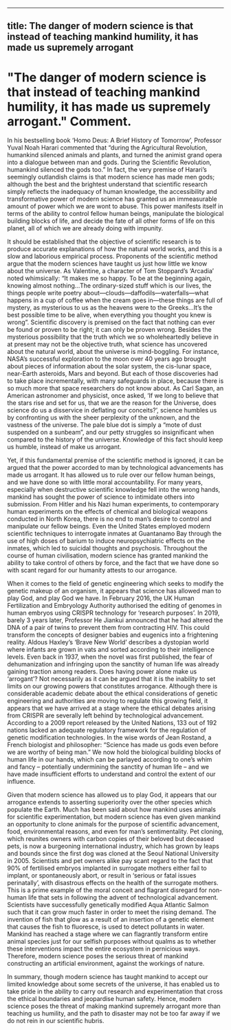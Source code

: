 
---
title: The danger of modern science is that instead of teaching mankind humility, it has made us supremely arrogant
---
# "The danger of modern science is that instead of teaching mankind humility, it has made us supremely arrogant." Comment.

In his bestselling book ‘Homo Deus: A Brief History of Tomorrow’, Professor Yuval Noah Harari commented that “during the Agricultural Revolution, humankind silenced animals and plants, and turned the animist grand opera into a dialogue between man and gods. During the Scientific Revolution, humankind silenced the gods too.” In fact, the very premise of Harari’s seemingly outlandish claims is that modern science has made men gods; although the best and the brightest understand that scientific research simply reflects the inadequacy of human knowledge, the accessibility and transformative power of modern science has granted us an immeasurable amount of power which we are wont to abuse. This power manifests itself in terms of the ability to control fellow human beings, manipulate the biological building blocks of life, and decide the fate of all other forms of life on this planet, all of which we are already doing with impunity.

It should be established that the objective of scientific research is to produce accurate explanations of how the natural world works, and this is a slow and laborious empirical process. Proponents of the scientific method argue that the modern sciences have taught us just how little we know about the universe. As Valentine, a character of Tom Stoppard’s ‘Arcadia’ noted whimsically: “It makes me so happy. To be at the beginning again, knowing almost nothing…The ordinary-sized stuff which is our lives, the things people write poetry about—clouds—daffodils—waterfalls—what happens in a cup of coffee when the cream goes in—these things are full of mystery, as mysterious to us as the heavens were to the Greeks…It’s the best possible time to be alive, when everything you thought you knew is wrong”. Scientific discovery is premised on the fact that nothing can ever be found or proven to be right; it can only be proven wrong. Besides the mysterious possibility that the truth which we so wholeheartedly believe in at present may not be the objective truth, what science has uncovered about the natural world, about the universe is mind-boggling. For instance, NASA’s successful exploration to the moon over 40 years ago brought about pieces of information about the solar system, the cis-lunar space, near-Earth asteroids, Mars and beyond. But each of those discoveries had to take place incrementally, with many safeguards in place, because there is so much more that space researchers do not know about. As Carl Sagan, an American astronomer and physicist, once asked, ‘If we long to believe that the stars rise and set for us, that we are the reason for the Universe, does science do us a disservice in deflating our conceits?’, science humbles us by confronting us with the sheer perplexity of the unknown, and the vastness of the universe. The pale blue dot is simply a “mote of dust suspended on a sunbeam”, and our petty struggles so insignificant when compared to the history of the universe. Knowledge of this fact should keep us humble, instead of make us arrogant. 

Yet, if this fundamental premise of the scientific method is ignored, it can be argued that the power accorded to man by technological advancements has made us arrogant. It has allowed us to rule over our fellow human beings, and we have done so with little moral accountability. For many years, especially when destructive scientific knowledge fell into the wrong hands, mankind has sought the power of science to intimidate others into submission. From Hitler and his Nazi human experiments, to contemporary human experiments on the effects of chemical and biological weapons conducted in North Korea, there is no end to man’s desire to control and manipulate our fellow beings. Even the United States employed modern scientific techniques to interrogate inmates at Guantanamo Bay through the use of high doses of barium to induce neuropsychiatric effects on the inmates, which led to suicidal thoughts and psychosis. Throughout the course of human civilisation, modern science has granted mankind the ability to take control of others by force, and the fact that we have done so with scant regard for our humanity attests to our arrogance. 

When it comes to the field of genetic engineering which seeks to modify the genetic makeup of an organism, it appears that science has allowed man to play God, and play God we have. In February 2016, the UK Human Fertilization and Embryology Authority authorised the editing of genomes in human embryos using CRISPR technology for ‘research purposes’. In 2019, barely 3 years later, Professor He Jiankui announced that he had altered the DNA of a pair of twins to prevent them from contracting HIV. This could transform the concepts of designer babies and eugenics into a frightening reality. Aldous Haxley’s ‘Brave New World’ describes a dystopian world where infants are grown in vats and sorted according to their intelligence levels. Even back in 1937, when the novel was first published, the fear of dehumanization and infringing upon the sanctity of human life was already gaining traction among readers. Does having power alone make us ‘arrogant’? Not necessarily as it can be argued that it is the inability to set limits on our growing powers that constitutes arrogance. Although there is considerable academic debate about the ethical considerations of genetic engineering and authorities are moving to regulate this growing field, it appears that we have arrived at a stage where the ethical debates arising from CRISPR are severally left behind by technological advancement. According to a 2009 report released by the United Nations, 133 out of 192 nations lacked an adequate regulatory framework for the regulation of genetic modification technologies. In the wise words of Jean Rostand, a French biologist and philosopher: “Science has made us gods even before we are worthy of being man.” We now hold the biological building blocks of human life in our hands, which can be parlayed according to one’s whim and fancy – potentially undermining the sanctity of human life – and we have made insufficient efforts to understand and control the extent of our influence.

Given that modern science has allowed us to play God, it appears that our arrogance extends to asserting superiority over the other species which populate the Earth. Much has been said about how mankind uses animals for scientific experimentation, but modern science has even given mankind an opportunity to clone animals for the purpose of scientific advancement, food, environmental reasons, and even for man’s sentimentality. Pet cloning, which reunites owners with carbon copies of their beloved but deceased pets, is now a burgeoning international industry, which has grown by leaps and bounds since the first dog was cloned at the Seoul National University in 2005. Scientists and pet owners alike pay scant regard to the fact that 90% of fertilised embryos implanted in surrogate mothers either fail to implant, or spontaneously abort, or result in ‘serious or fatal issues perinatally’, with disastrous effects on the health of the surrogate mothers. This is a prime example of the moral conceit and flagrant disregard for non-human life that sets in following the advent of technological advancement. Scientists have successfully genetically modified Aqua Atlantic Salmon such that it can grow much faster in order to meet the rising demand. The invention of fish that glow as a result of an insertion of a genetic element that causes the fish to fluoresce, is used to detect pollutants in water. Mankind has reached a stage where we can flagrantly transform entire animal species just for our selfish purposes without qualms as to whether these interventions impact the entire ecosystem in pernicious ways. Therefore, modern science poses the serious threat of mankind constructing an artificial environment, against the workings of nature. 

In summary, though modern science has taught mankind to accept our limited knowledge about some secrets of the universe, it has enabled us to take pride in the ability to carry out research and experimentation that cross the ethical boundaries and jeopardise human safety. Hence, modern science poses the threat of making mankind supremely arrogant more than teaching us humility, and the path to disaster may not be too far away if we do not rein in our scientific hubris. 